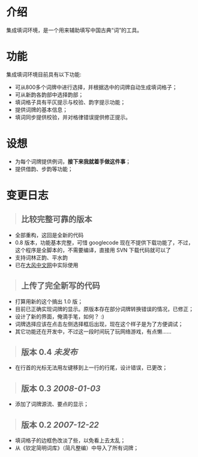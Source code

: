 # 介绍 #

集成填词环境，是一个用来辅助填写中国古典“词”的工具。


# 功能 #

集成填词环境目前具有以下功能:
  * 可从800多个词牌中进行选择，并根据选中的词牌自动生成填词格子；
  * 可从新韵各韵部中选择韵部；
  * 填词格子具有平仄提示与校验、韵字提示功能；
  * 提供词牌的基本信息；
  * 填词同步提供校验，并对格律错误提供修正提示。

# 设想 #
  * 为每个词牌提供例词，**接下来我就着手做这件事**；
  * 提供借韵、步韵等功能；

# 变更日志 #
> ## 比较完整可靠的版本 ##
  * 全部重构，这回是全新的代码
  * 0.8 版本，功能基本完整，可惜 googlecode 现在不提供下载功能了，不过，这个程序是全脚本的，不需要编译，直接用 SVN 下载代码就可以了
  * 支持词林正韵、平水韵
  * 已在[大风中文网](http://www.df30.com/)中实际使用
> ## 上传了完全新写的代码 ##
  * 打算用新的这个搞出 1.0 版；
  * 目前已正确实现词牌的显示。原版本存在部分词牌转换错误的情况，已修正；
  * 设计了新的界面，俺滴手笔，如何？ :)
  * 词牌选择应该在点击左侧选择框后出现，现在这个样子是为了方便调试；
  * 其它功能还在开发中，不过这一段时间玩了玩网络游戏，有点懒……
> ## 版本 0.4 _未发布_ ##
  * 在行首的光标无法用左键移到上一行的行尾，设计错误，已更改；
> ## 版本 0.3 _2008-01-03_ ##
  * 添加了词牌源流、要点的显示；
> ## 版本 0.2 _2007-12-22_ ##
  * 填词格子的边框色改淡了些，以免看上去太乱；
  * 从《钦定简明词库》（简凡整编）中导入了所有词牌；